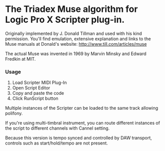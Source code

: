 # The Triadex Muse algorithm for Logic Pro X Scripter plug-in.

Originally implemented by J. Donald Tillman and used with his kind permission.
You'll find emulation, extensive explanation and links to the Muse manuals at Donald's website: http://www.till.com/articles/muse

The actual Muse was invented in 1969 by Marvin Minsky and Edward Fredkin at MIT.

### Usage
1. Load Scripter MIDI Plug-In
2. Open Script Editor
3. Copy and paste the code
4. Click RunScript button

Multiple instances of the Scripter can be loaded to the same track allowing polifony.

If you're using multi-timbral instrument, you can route different instances of the script to different
channels with Cannel setting.

Because this version is tempo synced and controlled by DAW transport, controls such as start/hold/tempo are not present. 
